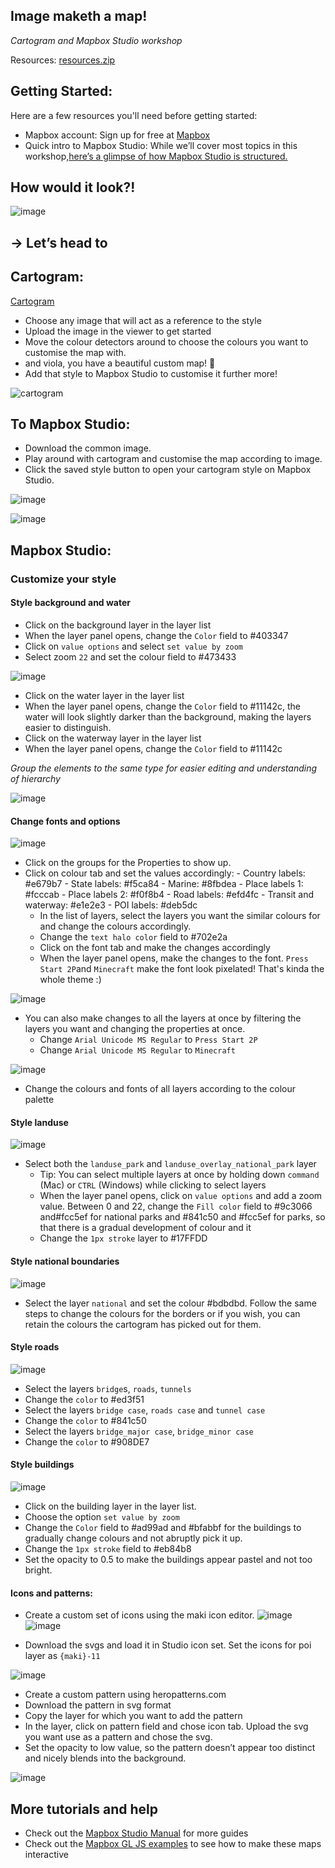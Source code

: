 ## Image maketh a map! 
_Cartogram and Mapbox Studio workshop_ 

Resources: 
[resources.zip](https://github.com/mapbox/navigation-data/files/1820568/resources.zip)


## Getting Started: 

Here are a few resources you'll need before getting started:
- Mapbox account: Sign up for free at [Mapbox](https://www.mapbox.com/signup/)
- Quick intro to Mapbox Studio: While we’ll cover most topics in this workshop,[here’s a glimpse of how Mapbox Studio is structured.](https://www.mapbox.com/help/studio-manual/)

## How would it look?!


![image](https://user-images.githubusercontent.com/17887418/37551658-f07575ce-29c9-11e8-8f3c-796551114ad5.png)


## → Let’s head to 


## Cartogram: 

[Cartogram](www.mapbox.com/cartogram)

- Choose any image that will act as a reference to the style
- Upload the image in the viewer to get started
- Move the colour detectors around to choose the colours you want to customise the map with. 
- and viola, you have a beautiful custom map! 🙂 
- Add that style to Mapbox Studio to customise it further more! 

![cartogram](https://user-images.githubusercontent.com/17887418/37541196-a778511a-297f-11e8-84ab-179905496615.gif)


## To Mapbox Studio: 

- Download the common image.
- Play around with cartogram and customise the map according to image.
- Click the saved style button to open your cartogram style on Mapbox Studio. 

![image](https://d2mxuefqeaa7sj.cloudfront.net/s_DB0EA5140564ADD762B2C0391467A0B1752AB12F822276C533B3F444410B7A28_1521134491486_image.png)

![image](https://d2mxuefqeaa7sj.cloudfront.net/s_DB0EA5140564ADD762B2C0391467A0B1752AB12F822276C533B3F444410B7A28_1521220720683_Screen+Shot+2018-03-16+at+10.44.11+AM.png)

## Mapbox Studio: 

### Customize your style

#### Style background and water
  - Click on the background layer in the layer list
  - When the layer panel opens, change the `Color` field to #403347
  - Click on `value options` and select `set value by zoom` 
  - Select zoom `22` and set the colour field to #473433
  
![image](https://d2mxuefqeaa7sj.cloudfront.net/s_DB0EA5140564ADD762B2C0391467A0B1752AB12F822276C533B3F444410B7A28_1521129732430_image.png)

  - Click on the water layer in the layer list
  - When the layer panel opens, change the `Color` field to #11142c, the water will look slightly darker than the background, making the layers easier to distinguish.
  - Click on the waterway layer in the layer list
  - When the layer panel opens, change the `Color` field to #11142c

_Group the elements to the same type for easier editing and understanding of hierarchy_

![image](https://d2mxuefqeaa7sj.cloudfront.net/s_DB0EA5140564ADD762B2C0391467A0B1752AB12F822276C533B3F444410B7A28_1521129961525_image.png)

#### Change fonts and options

![image](https://d2mxuefqeaa7sj.cloudfront.net/s_DB0EA5140564ADD762B2C0391467A0B1752AB12F822276C533B3F444410B7A28_1521130785009_image.png)
- Click on the groups for the Properties to show up.
- Click on colour tab and set the values accordingly: 
      - Country labels: #e679b7 - State labels: #f5ca84 - Marine: #8fbdea 
      - Place labels 1: #fcccab - Place labels 2: #f0f8b4 - Road labels: #efd4fc - Transit and waterway: #e1e2e3
      - POI labels: #deb5dc
  - In the list of layers, select the layers you want the similar colours for and change the colours accordingly.
  - Change the `text halo color` field to #702e2a
  - Click on the font tab and make the changes accordingly
  - When the layer panel opens, make the changes to the font. `Press Start 2P`and `Minecraft` make the font look pixelated! That's kinda the whole theme :) 
  
![image](https://d2mxuefqeaa7sj.cloudfront.net/s_DB0EA5140564ADD762B2C0391467A0B1752AB12F822276C533B3F444410B7A28_1521130732295_image.png)

- You can also make changes to all the layers at once by filtering the layers you want and changing the properties at once. 
    - Change `Arial Unicode MS Regular` to `Press Start 2P` 
    - Change `Arial Unicode MS Regular` to `Minecraft` 
  
![image](https://d2mxuefqeaa7sj.cloudfront.net/s_DB0EA5140564ADD762B2C0391467A0B1752AB12F822276C533B3F444410B7A28_1521131985226_fonts.gif)

  - Change the colours and fonts of all layers according to the colour palette 
  
  
#### Style landuse

![image](https://d2mxuefqeaa7sj.cloudfront.net/s_DB0EA5140564ADD762B2C0391467A0B1752AB12F822276C533B3F444410B7A28_1521223208350_image.png)

- Select both the `landuse_park` and `landuse_overlay_national_park` layer
    - Tip: You can select multiple layers at once by holding down `command` (Mac) or `CTRL` (Windows) while clicking to select layers
  - When the layer panel opens, click on `value options` and add a zoom value. Between 0 and 22, change the `Fill color` field to #9c3066 and#fcc5ef  for national parks and #841c50 and #fcc5ef for parks, so that there is a gradual development of colour and it
  - Change the `1px stroke` layer to #17FFDD
  
#### Style national boundaries

![image](https://d2mxuefqeaa7sj.cloudfront.net/s_DB0EA5140564ADD762B2C0391467A0B1752AB12F822276C533B3F444410B7A28_1521223300151_image.png)

- Select the layer `national` and set the colour #bdbdbd. Follow the same steps to change the colours for the borders or if you wish, you can retain the colours the cartogram has picked out for them. 

#### Style roads

![image](https://d2mxuefqeaa7sj.cloudfront.net/s_DB0EA5140564ADD762B2C0391467A0B1752AB12F822276C533B3F444410B7A28_1521133306487_image.png)

  - Select the layers `bridge`s, `roads`, `tunnels` 
  - Change the `color` to #ed3f51
  - Select the layers `bridge case`, `roads case` and `tunnel case`
  - Change the `color` to #841c50
  - Select the layers `bridge_major case`, `bridge_minor case`
  - Change the `color` to #908DE7
  
#### Style buildings

![image](https://d2mxuefqeaa7sj.cloudfront.net/s_DB0EA5140564ADD762B2C0391467A0B1752AB12F822276C533B3F444410B7A28_1521223553938_image.png)

  - Click on the building layer in the layer list.
  - Choose the option `set value by zoom` 
  - Change the `Color` field to #ad99ad and #bfabbf for the buildings to gradually change colours and not abruptly pick it up. 
  - Change the `1px stroke` field to #eb84b8
  - Set the opacity to 0.5 to make the buildings appear pastel and not too bright. 

#### Icons and patterns: 

- Create a custom set of icons using the maki icon editor. 
![image](https://d2mxuefqeaa7sj.cloudfront.net/s_DB0EA5140564ADD762B2C0391467A0B1752AB12F822276C533B3F444410B7A28_1521221825351_icons.gif)
![image](https://d2mxuefqeaa7sj.cloudfront.net/s_DB0EA5140564ADD762B2C0391467A0B1752AB12F822276C533B3F444410B7A28_1521221721359_image.png)

- Download the svgs and load it in Studio icon set. Set the icons for poi layer as `{maki}-11`

![image](https://d2mxuefqeaa7sj.cloudfront.net/s_DB0EA5140564ADD762B2C0391467A0B1752AB12F822276C533B3F444410B7A28_1521221961304_image.png)

- Create a custom pattern using heropatterns.com
- Download the pattern in svg format 
- Copy the layer for which you want to add the pattern 
- In the layer, click on pattern field and chose icon tab. Upload the svg you want use as a pattern and chose the svg. 
- Set the opacity to low value, so the pattern doesn’t appear too distinct and nicely blends into the background. 

![image](https://d2mxuefqeaa7sj.cloudfront.net/s_DB0EA5140564ADD762B2C0391467A0B1752AB12F822276C533B3F444410B7A28_1521222077659_patterns.gif)

## More tutorials and help
- Check out the [Mapbox Studio Manual](https://www.mapbox.com/help/studio-manual/) for more guides
- Check out the [Mapbox GL JS examples](https://www.mapbox.com/mapbox-gl-js/examples/) to see how to make these maps interactive
